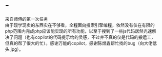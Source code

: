 # -
来自师傅的第一次任务
<br>
由于现学现卖的东西实在不够看，全程面向搜索引擎编程，依然没有仅在有限的php范围内完成php应该能实现的所有功能，以至于搜到了一些js代码居然光速解决了问题（也有copilot的代码提示给的灵感，不过并不真的仅是代码的搬运工，但真的帮了很大的忙）。感谢万能的copilot，感谢陈煜鑫帮忙找的bug（向大佬低头.jpg）。
